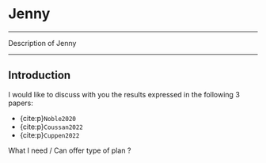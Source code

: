 # Jenny

***

Description of Jenny

***

## Introduction

I would like to discuss with you the results expressed in the following 3 papers:

- {cite:p}`Noble2020`
- {cite:p}`Coussan2022`
- {cite:p}`Cuppen2022`


What I need / Can offer type of plan ?


